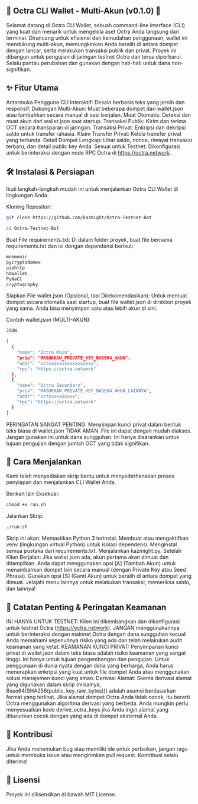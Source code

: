 ## 🚀 Octra CLI Wallet - Multi-Akun (v0.1.0) 🚀

Selamat datang di Octra CLI Wallet, sebuah command-line interface (CLI) yang kuat dan menarik untuk mengelola aset Octra Anda langsung dari terminal. Dirancang untuk efisiensi dan kemudahan penggunaan, wallet ini mendukung multi-akun, memungkinkan Anda beralih di antara dompet dengan lancar, serta melakukan transaksi publik dan privat.
Proyek ini dibangun untuk pengujian di jaringan testnet Octra dan terus diperbarui. Selalu pantau perubahan dan gunakan dengan hati-hati untuk dana non-signifikan.


## ✨ Fitur Utama
Antarmuka Pengguna CLI Interaktif: Desain berbasis teks yang jernih dan responsif.
Dukungan Multi-Akun: Muat beberapa dompet dari wallet.json atau tambahkan secara manual di sesi berjalan.
Muat Otomatis: Deteksi dan muat akun dari wallet.json saat startup.
Transaksi Publik: Kirim dan terima OCT secara transparan di jaringan.
Transaksi Privat: Enkripsi dan dekripsi saldo untuk transfer rahasia.
Klaim Transfer Privat: Kelola transfer privat yang tertunda.
Detail Dompet Lengkap: Lihat saldo, nonce, riwayat transaksi terbaru, dan detail public key Anda.
Sesuai untuk Testnet: Dikonfigurasi untuk berinteraksi dengan node RPC Octra di https://octra.network.

## 🛠️ Instalasi & Persiapan
Ikuti langkah-langkah mudah ini untuk menjalankan Octra CLI Wallet di lingkungan Anda.

Kloning Repositori:
```Bash
git clone https://github.com/kazmight/Octra-Testnet-Bot
```
```bash
cd Octra-Testnet-Bot
```

Buat File requirements.txt:
Di dalam folder proyek, buat file bernama requirements.txt dan isi dengan dependensi berikut:
```bash
mnemonic
pycryptodomex
aiohttp
hdwallet
PyNaCl
cryptography
```
Siapkan File wallet.json (Opsional, tapi Direkomendasikan):
Untuk memuat dompet secara otomatis saat startup, buat file wallet.json di direktori proyek yang sama. Anda bisa menyimpan satu atau lebih akun di sini.

Contoh wallet.json (MULTI-AKUN):
```bash
JSON

[
  {
    "name": "Octra Main",
    "priv": "MASUKKAN_PRIVATE_KEY_BASE64_AKUN",
    "addr": "octxxxxxxxxxxxxxxxxx",
    "rpc": "https://octra.network"
  },
  {
    "name": "Octra Secondary",
    "priv": "MASUKKAN_PRIVATE_KEY_BASE64_AKUN_LAINNYA",
    "addr": "octxxxxxxxxxx",
    "rpc": "https://octra.network"
  }
]
```
PERINGATAN SANGAT PENTING: Menyimpan kunci privat dalam bentuk teks biasa di wallet.json TIDAK AMAN. File ini dapat dengan mudah diakses. Jangan gunakan ini untuk dana sungguhan. Ini hanya disarankan untuk tujuan pengujian dengan jumlah OCT yang tidak signifikan.

## 🚀 Cara Menjalankan
Kami telah menyediakan skrip bantu untuk menyederhanakan proses penyiapan dan menjalankan CLI Wallet Anda.

Berikan Izin Eksekusi:
```Bash
chmod +x run.sh
```
Jalankan Skrip:
```Bash
./run.sh
```

Skrip ini akan:
Memastikan Python 3 terinstal.
Membuat atau mengaktifkan venv (lingkungan virtual Python) untuk isolasi dependensi.
Menginstal semua pustaka dari requirements.txt.
Menjalankan kazmight.py.
Setelah Klien Berjalan:
Jika wallet.json ada, akun pertama akan dimuat dan ditampilkan.
Anda dapat menggunakan opsi [A] (Tambah Akun) untuk menambahkan dompet lain secara manual (dengan Private Key atau Seed Phrase).
Gunakan opsi [S] (Ganti Akun) untuk beralih di antara dompet yang dimuat.
Jelajahi menu lainnya untuk melakukan transaksi, memeriksa saldo, dan lainnya!

## 🚨 Catatan Penting & Peringatan Keamanan
INI HANYA UNTUK TESTNET: Klien ini dikembangkan dan dikonfigurasi untuk testnet Octra (https://octra.network). 
JANGAN menggunakannya untuk berinteraksi dengan mainnet Octra
dengan dana sungguhan kecuali Anda memahami sepenuhnya risiko yang ada dan telah melakukan audit keamanan yang ketat.
KEAMANAN KUNCI PRIVAT: Penyimpanan kunci privat di wallet.json dalam teks biasa adalah risiko keamanan yang sangat tinggi. Ini hanya untuk tujuan pengembangan dan pengujian. Untuk penggunaan di dunia nyata dengan dana yang berharga, Anda harus menerapkan enkripsi yang kuat untuk file dompet Anda atau menggunakan solusi manajemen kunci yang aman.
Derivasi Alamat: Skema derivasi alamat yang digunakan dalam skrip (misalnya, Base64(SHA256(public_key_raw_bytes))) adalah asumsi berdasarkan format yang terlihat. Jika alamat dompet Octra Anda tidak cocok, itu berarti Octra menggunakan algoritma derivasi yang berbeda. Anda mungkin perlu menyesuaikan kode derive_octra_keys jika Anda ingin alamat yang diturunkan cocok dengan yang ada di dompet eksternal Anda.

## 🤝 Kontribusi
Jika Anda menemukan bug atau memiliki ide untuk perbaikan, jangan ragu untuk membuka issue atau mengirimkan pull request. Kontribusi selalu diterima!

## 📄 Lisensi
Proyek ini dilisensikan di bawah MIT License.
